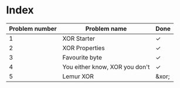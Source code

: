 # Index

| Problem number | Problem name | Done |
| --- | ----------- | --- |
| 1 | XOR Starter | &check; |
| 2 | XOR Properties | &check; |
| 3 | Favourite byte | &check; |
| 4 | You either know, XOR you don't | &check; |
| 5 | Lemur XOR | &xor; |